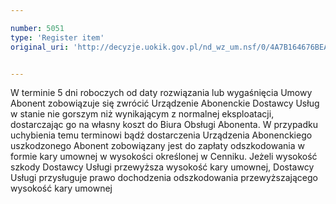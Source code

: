 ```yaml
---

number: 5051
type: 'Register item'
original_uri: 'http://decyzje.uokik.gov.pl/nd_wz_um.nsf/0/4A7B164676BEAF95C1257BAC003B46B9?OpenDocument'


---
```


W terminie 5 dni roboczych od daty rozwiązania lub wygaśnięcia Umowy Abonent zobowiązuje się zwrócić Urządzenie Abonenckie Dostawcy Usług w stanie nie gorszym niż  wynikającym z normalnej eksploatacji, dostarczając go na własny koszt do Biura Obsługi Abonenta. W przypadku uchybienia temu terminowi bądź dostarczenia Urządzenia Abonenckiego uszkodzonego Abonent zobowiązany jest do zapłaty odszkodowania w formie kary umownej w wysokości określonej w Cenniku. Jeżeli wysokość szkody Dostawcy Usługi przewyższa wysokość kary umownej, Dostawcy Usługi przysługuje prawo dochodzenia odszkodowania przewyższającego wysokość kary umownej

